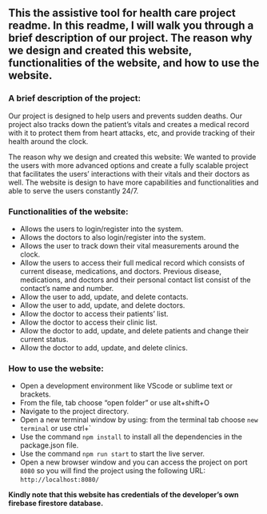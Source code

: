 ## This the assistive tool for health care project readme. In this readme, I will walk you through a brief description of our project. The reason why we design and created this website, functionalities of the website, and how to use the website.


### A brief description of the project: 
Our project is designed to help users and prevents sudden deaths. Our project also tracks down the patient’s vitals and creates a medical record with it to protect them from heart attacks, etc, and provide tracking of their health around the clock. 

The reason why we design and created this website:
We wanted to provide the users with more advanced options and create a fully scalable project that facilitates the users’ interactions with their vitals and their doctors as well. The website is design to have more capabilities and functionalities and able to serve the users constantly 24/7.

### Functionalities of the website:
- Allows the users to login/register into the system.
- Allows the doctors to also login/register into the system.
- Allows the user to track down their vital measurements around the clock.
- Allow the users to access their full medical record which consists of current disease, medications, and doctors. Previous disease, medications, and doctors and their personal contact list consist of the contact’s name and number.
- Allow the user to add, update, and delete contacts.
- Allow the user to add, update, and delete doctors.
- Allow the doctor to access their patients’ list.
- Allow the doctor to access their clinic list.
- Allow the doctor to add, update, and delete patients and change their current status.
- Allow the doctor to add, update, and delete clinics. 

### How to use the website:

- Open a development environment like VScode or sublime text or brackets.
- From the file, tab choose “open folder” or use alt+shift+O
- Navigate to the project directory.
- Open a new terminal window by using: from the terminal tab choose `new terminal` or use ctrl+`
- Use the command `npm install` to install all the dependencies in the package.json file.
- Use the command `npm run start` to start the live server.
- Open a new browser window and you can access the project on port `8080` so you will find the project using the following URL: `http://localhost:8080/`



**Kindly note that this website has credentials of the developer’s own firebase firestore database.**
